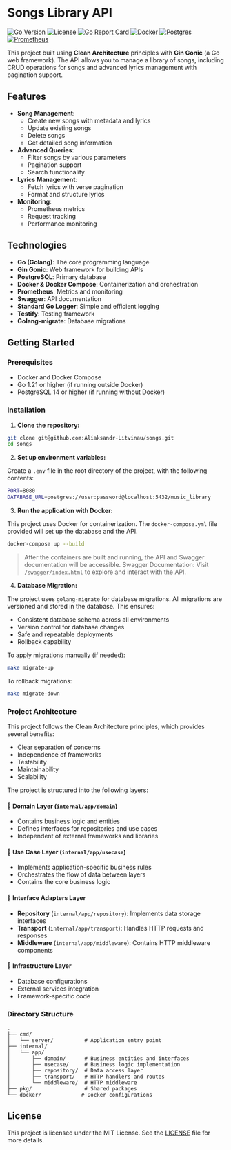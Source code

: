 # Songs Library API

[![Go Version](https://img.shields.io/github/go-mod/go-version/Aliaksandr-Litvinau/songs)](https://go.dev/)
[![License](https://img.shields.io/github/license/Aliaksandr-Litvinau/songs)](LICENSE)
[![Go Report Card](https://goreportcard.com/badge/github.com/Aliaksandr-Litvinau/songs)](https://goreportcard.com/report/github.com/Aliaksandr-Litvinau/songs)
[![Docker](https://img.shields.io/badge/docker-%230db7ed.svg?style=flat&logo=docker&logoColor=white)](https://www.docker.com/)
[![Postgres](https://img.shields.io/badge/postgres-%23316192.svg?style=flat&logo=postgresql&logoColor=white)](https://www.postgresql.org/)
[![Prometheus](https://img.shields.io/badge/Prometheus-E6522C?style=flat&logo=Prometheus&logoColor=white)](https://prometheus.io/)

This project built using **Clean Architecture** principles with **Gin Gonic** (a Go web framework). The API allows you to manage a library of songs, including CRUD operations for songs and advanced lyrics management with pagination support.

## Features

- **Song Management**:
  - Create new songs with metadata and lyrics
  - Update existing songs
  - Delete songs
  - Get detailed song information
- **Advanced Queries**:
  - Filter songs by various parameters
  - Pagination support
  - Search functionality
- **Lyrics Management**:
  - Fetch lyrics with verse pagination
  - Format and structure lyrics
- **Monitoring**:
  - Prometheus metrics
  - Request tracking
  - Performance monitoring

## Technologies

- **Go (Golang)**: The core programming language
- **Gin Gonic**: Web framework for building APIs
- **PostgreSQL**: Primary database
- **Docker & Docker Compose**: Containerization and orchestration
- **Prometheus**: Metrics and monitoring
- **Swagger**: API documentation
- **Standard Go Logger**: Simple and efficient logging
- **Testify**: Testing framework
- **Golang-migrate**: Database migrations

## Getting Started

### Prerequisites

- Docker and Docker Compose
- Go 1.21 or higher (if running outside Docker)
- PostgreSQL 14 or higher (if running without Docker)

### Installation

1. **Clone the repository:**

```bash
git clone git@github.com:Aliaksandr-Litvinau/songs.git
cd songs
```

2. **Set up environment variables:**

Create a `.env` file in the root directory of the project, with the following contents:

```bash
PORT=8080
DATABASE_URL=postgres://user:password@localhost:5432/music_library
```

3. **Run the application with Docker:**

This project uses Docker for containerization. The `docker-compose.yml` file provided will set up the database and the API.

```bash
docker-compose up --build
```

> After the containers are built and running, the API and Swagger documentation will be accessible.
Swagger Documentation:
Visit ```/swagger/index.html``` to explore and interact with the API.

4. **Database Migration:**

The project uses `golang-migrate` for database migrations. All migrations are versioned and stored in the database. This ensures:
- Consistent database schema across all environments
- Version control for database changes
- Safe and repeatable deployments
- Rollback capability

To apply migrations manually (if needed):
```bash
make migrate-up
```

To rollback migrations:
```bash
make migrate-down
```

### Project Architecture

This project follows the Clean Architecture principles, which provides several benefits:
- Clear separation of concerns
- Independence of frameworks
- Testability
- Maintainability
- Scalability

The project is structured into the following layers:

#### 🎯 Domain Layer (`internal/app/domain`)
- Contains business logic and entities
- Defines interfaces for repositories and use cases
- Independent of external frameworks and libraries

#### 💼 Use Case Layer (`internal/app/usecase`)
- Implements application-specific business rules
- Orchestrates the flow of data between layers
- Contains the core business logic

#### 🔌 Interface Adapters Layer
- **Repository** (`internal/app/repository`): Implements data storage interfaces
- **Transport** (`internal/app/transport`): Handles HTTP requests and responses
- **Middleware** (`internal/app/middleware`): Contains HTTP middleware components

#### 🔧 Infrastructure Layer
- Database configurations
- External services integration
- Framework-specific code

### Directory Structure
```
.
├── cmd/
│   └── server/          # Application entry point
├── internal/
│   └── app/
│       ├── domain/      # Business entities and interfaces
│       ├── usecase/     # Business logic implementation
│       ├── repository/  # Data access layer
│       ├── transport/   # HTTP handlers and routes
│       └── middleware/  # HTTP middleware
├── pkg/                 # Shared packages
└── docker/             # Docker configurations
```

## License

This project is licensed under the MIT License. See the [LICENSE](LICENSE) file for more details.
